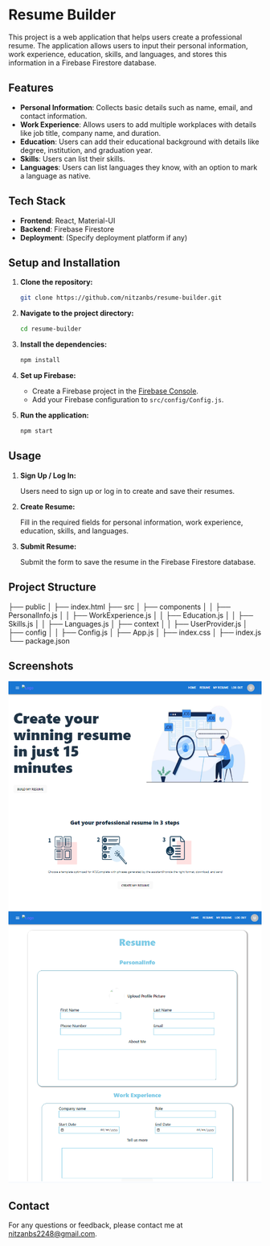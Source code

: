 # Resume Builder

This project is a web application that helps users create a professional resume. The application allows users to input their personal information, work experience, education, skills, and languages, and stores this information in a Firebase Firestore database.

## Features

- **Personal Information**: Collects basic details such as name, email, and contact information.
- **Work Experience**: Allows users to add multiple workplaces with details like job title, company name, and duration.
- **Education**: Users can add their educational background with details like degree, institution, and graduation year.
- **Skills**: Users can list their skills.
- **Languages**: Users can list languages they know, with an option to mark a language as native.

## Tech Stack

- **Frontend**: React, Material-UI
- **Backend**: Firebase Firestore
- **Deployment**: (Specify deployment platform if any)

## Setup and Installation

1. **Clone the repository:**

    ```bash
    git clone https://github.com/nitzanbs/resume-builder.git
    ```

2. **Navigate to the project directory:**

    ```bash
    cd resume-builder
    ```

3. **Install the dependencies:**

    ```bash
    npm install
    ```

4. **Set up Firebase:**

    - Create a Firebase project in the [Firebase Console](https://console.firebase.google.com/).
    - Add your Firebase configuration to `src/config/Config.js`.

5. **Run the application:**

    ```bash
    npm start
    ```

## Usage

1. **Sign Up / Log In:**

    Users need to sign up or log in to create and save their resumes.

2. **Create Resume:**

    Fill in the required fields for personal information, work experience, education, skills, and languages.

3. **Submit Resume:**

    Submit the form to save the resume in the Firebase Firestore database.

## Project Structure
├── public
│ ├── index.html
├── src
│ ├── components
│ │ ├── PersonalInfo.js
│ │ ├── WorkExperience.js
│ │ ├── Education.js
│ │ ├── Skills.js
│ │ ├── Languages.js
│ ├── context
│ │ ├── UserProvider.js
│ ├── config
│ │ ├── Config.js
│ ├── App.js
│ ├── index.css
│ ├── index.js
└── package.json

## Screenshots

![Home Page](src\pic\home.png)
![Resume Form](src\pic\form.png)

## Contact

For any questions or feedback, please contact me at [nitzanbs2248@gmail.com](mailto:nitzanbs2248@gmail.com).
